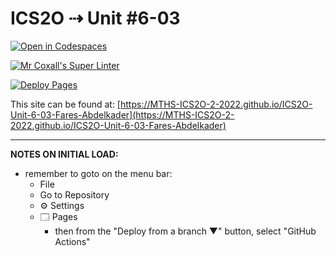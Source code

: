 # ICS2O ⇢ Unit #6-03

[![Open in Codespaces](https://classroom.github.com/assets/launch-codespace-7f7980b617ed060a017424585567c406b6ee15c891e84e1186181d67ecf80aa0.svg)](https://classroom.github.com/open-in-codespaces?assignment_repo_id=11225123)

[![Mr Coxall's Super Linter](https://github.com/MTHS-ICS2O-2-2022/ICS2O-Unit-6-03-Fares-Abdelkader/workflows/Mr%20Coxall's%20Super%20Linter/badge.svg)](https://github.com/MTHS-ICS2O-2-2022/ICS2O-Unit-6-03-Fares-Abdelkader/actions)

[![Deploy Pages](https://github.com/MTHS-ICS2O-2-2022/ICS2O-Unit-6-03-Fares-Abdelkader/workflows/Deploy%20Pages/badge.svg)](https://github.com/MTHS-ICS2O-2-2022/ICS2O-Unit-6-03-Fares-Abdelkader/actions)

This site can be found at: [https://MTHS-ICS2O-2-2022.github.io/ICS2O-Unit-6-03-Fares-Abdelkader](https://MTHS-ICS2O-2-2022.github.io/ICS2O-Unit-6-03-Fares-Abdelkader)

---

**NOTES ON INITIAL LOAD:**
- remember to goto on the menu bar:
  - File
  - Go to Repository
  - ⚙ Settings
  - 🗔 Pages
    - then from the "Deploy from a branch ▼" button, select "GitHub Actions"
